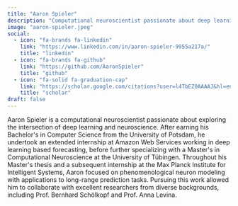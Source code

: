 ```yaml
---
title: "Aaron Spieler"
description: "Computational neuroscientist passionate about deep learning, neuroscience, and phenomenological neuron modeling with applications to long-range prediction tasks."
image: "aaron-spieler.jpeg"
social:
  - icon: "fa-brands fa-linkedin"
    link: "https://www.linkedin.com/in/aaron-spieler-9955a217a/"
    title: "linkedin"
  - icon: "fa-brands fa-github"
    link: "https://github.com/AaronSpieler"
    title: "github"
  - icon: "fa-solid fa-graduation-cap"
    link: "https://scholar.google.com/citations?user=l4TbEZ0AAAAJ&hl=en"
    title: "scholar"
draft: false
---
```

Aaron Spieler is a computational neuroscientist passionate about exploring the intersection of deep learning and neuroscience. After earning his Bachelor's in Computer Science from the University of Potsdam, he undertook an extended internship at Amazon Web Services working in deep learning based forecasting, before further specializing with a Master's in Computational Neuroscience at the University of Tübingen. Throughout his Master's thesis and a subsequent internship at the Max Planck Institute for Intelligent Systems, Aaron focused on phenomenological neuron modeling with applications to long-range prediction tasks. Pursuing this work allowed him to collaborate with excellent researchers from diverse backgrounds, including Prof. Bernhard Schölkopf and Prof. Anna Levina.